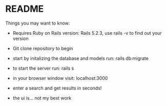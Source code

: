 # README

Things you may want to know:

* Requires Ruby on Rails version: Rails 5.2.3, use rails -v to find out your version

* Git clone repository to begin

* start by initalizing the database and models run: rails db:migrate

* to start the server run: rails s 

* in your browser window visit: localhost:3000

* enter a search and get results in seconds! 

* the ui is... not my best work
